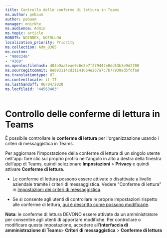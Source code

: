 ```yaml
---
title: Controllo delle conferme di lettura in Teams
ms.author: pebaum
author: pebaum
manager: mnirkhe
ms.audience: Admin
ms.topic: article
ROBOTS: NOINDEX, NOFOLLOW
localization_priority: Priority
ms.collection: Adm_O365
ms.custom:
- "9002246"
- "4369"
ms.openlocfilehash: d03a9aa5eae0c6e8e7f279442e0dd53b3e9d2700
ms.sourcegitcommit: 8e093114cd31141664e267a7c7b779398d5fdfa8
ms.translationtype: HT
ms.contentlocale: it-IT
ms.lasthandoff: 06/04/2020
ms.locfileid: "44563403"
---
```

# <a name="controlling-read-receipts-in-teams"></a>Controllo delle conferme di lettura in Teams

È possibile controllare le **conferme di lettura** per l'organizzazione usando i criteri di messaggistica in Teams.

Per aggiornare l'impostazione della conferme di lettura di un singolo utente nell'app: fare clic sul proprio profilo nell'angolo in alto a destra della finestra dell'app di Teams, quindi selezionare **Impostazioni** > **Privacy** e quindi attivare **Conferme di lettura**.

- Le conferme di lettura possono essere attivate o disattivate a livello aziendale tramite i criteri di messaggistica. Vedere "Conferme di lettura" in [Impostazioni dei criteri di messaggistica](https://docs.microsoft.com/microsoftteams/messaging-policies-in-teams#messaging-policy-settings).

- Se si consente agli utenti di controllare le proprie impostazioni rispetto alle conferme di lettura, [qui è descritto come possono modificarle](https://docs.microsoft.com/microsoftteams/messaging-policies-in-teams#messaging-policy-settings). 

**Nota**: le conferme di lettura DEVONO essere attivate da un amministratore per consentire agli utenti di apportare modifiche. Per controllare o modificare questa impostazione, accedere all'**interfaccia di amministrazione di Teams**> **Criteri di messaggistica** > **Conferme di lettura**
